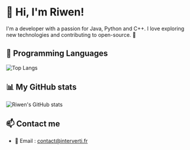 # 👋 Hi, I'm Riwen!
I'm a developer with a passion for Java, Python and C++. I love exploring new technologies and contributing to open-source. 🚀

## 🔧 Programming Languages
 ![Top Langs](https://github-readme-stats.vercel.app/api/top-langs/?username=frenchopium&theme=github_dark&layout=compact)

## 📊 My GitHub stats
 ![Riwen's GitHub stats](https://github-readme-stats.vercel.app/api?username=frenchopium&theme=github_dark&show_icons=true)

## 📫 Contact me
- 📧 Email : [contact@interverti.fr](mailto:contact@interverti.fr)
